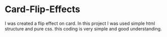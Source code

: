 # Card-Flip-Effects
I was created a flip effect on card. In this project I was used simple html structure and pure css. this coding is very simple and good understanding.  
